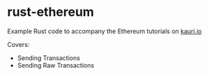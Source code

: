 # rust-ethereum

Example Rust code to accompany the Ethereum tutorials on [kauri.io](https://www.kauri.io)

Covers:

- Sending Transactions
- Sending Raw Transactions
